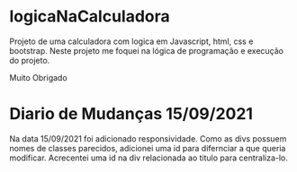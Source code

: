 # logicaNaCalculadora
Projeto de uma calculadora com logica em Javascript, html, css e bootstrap.
Neste projeto me foquei na lógica de programação e execução do projeto.

Muito Obrigado

# Diario de Mudanças    15/09/2021
Na data 15/09/2021 foi adicionado responsividade.
Como as divs possuem nomes de classes parecidos, adicionei uma id para difernciar a que queria modificar.
Acrecentei uma id na div relacionada ao titulo para centraliza-lo.

